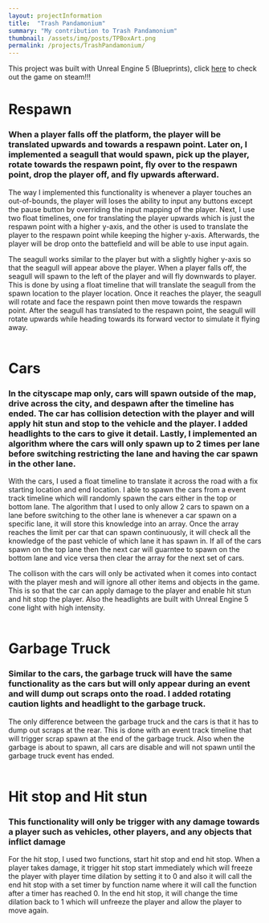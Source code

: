 ```yaml
---
layout: projectInformation
title:  "Trash Pandamonium"
summary: "My contribution to Trash Pandamonium"
thumbnail: /assets/img/posts/TPBoxArt.png
permalink: /projects/TrashPandamonium/
---
```


This project was built with Unreal Engine 5 (Blueprints), click <a href="https://store.steampowered.com/app/2900780/Trash_Pandamonium/" target="_blank">here</a> to check out the game on steam!!!<br>

<h1>Respawn</h1>

<h3>When a player falls off the platform, the player will be translated upwards and towards a respawn point. Later on, I implemented a seagull that would spawn, pick up the player, rotate towards the respawn point, fly over to the respawn point, drop the player off, and fly upwards afterward.</h3>

The way I implemented this functionality is whenever a player touches an out-of-bounds, the player will loses the ability to input any buttons except the pause button by overriding the input mapping of the player. Next, I use two float timelines, one for translating the player upwards which is just the respawn point with a higher y-axis, and the other is used to translate the player to the respawn point while keeping the higher y-axis. Afterwards, the player will be drop onto the battefield and will be able to use input again.

The seagull works similar to the player but with a slightly higher y-axis so that the seagull will appear above the player. When a player falls off, the seagull will spawn to the left of the player and will fly downwards to player. This is done by using a float timeline that will translate the seagull from the spawn location to the player location. Once it reaches the player, the seagull will rotate and face the respawn point then move towards the respawn point. After the seagull has translated to the respawn point, the seagull will rotate upwards while heading towards its forward vector to simulate it flying away.<br><br>

<h1>Cars</h1>

<h3>In the cityscape map only, cars will spawn outside of the map, drive across the city, and despawn after the timeline has ended. The car has collision detection with the player and will apply hit stun and stop to the vehicle and the player. I added headlights to the cars to give it detail. Lastly, I implemented an algorithm where the cars will only spawn up to 2 times per lane before switching restricting the lane and having the car spawn in the other lane.</h3>

With the cars, I used a float timeline to translate it across the road with a fix starting location and end location. I able to spawn the cars from a event track timeline which will randomly spawn the cars either in the top or bottom lane. The algorithm that I used to only allow 2 cars to spawn on a lane before switching to the other lane is whenever a car spawn on a specific lane, it will store this knowledge into an array. Once the array reaches the limit per car that can spawn continuously, it will check all the knowledge of the past vehicle of which lane it has spawn in. If all of the cars spawn on the top lane then the next car will guarntee to spawn on the bottom lane and vice versa then clear the array for the next set of cars.

The collison with the cars will only be activated when it comes into contact with the player mesh and will ignore all other items and objects in the game. This is so that the car can apply damage to the player and enable hit stun and hit stop the player. Also the headlights are built with Unreal Engine 5 cone light with high intensity.<br><br>

<h1>Garbage Truck</h1>

<h3>Similar to the cars, the garbage truck will have the same functionality as the cars but will only appear during an event and will dump out scraps onto the road. I added rotating caution lights and headlight to the garbage truck.</h3>

The only difference between the garbage truck and the cars is that it has to dump out scraps at the rear. This is done with an event track timeline that will trigger scrap spawn at the end of the garbage truck. Also when the garbage is about to spawn, all cars are disable and will not spawn until the garbage truck event has ended.<br><br>

<h1>Hit stop and Hit stun</h1>

<h3>This functionality will only be trigger with any damage towards a player such as vehicles, other players, and any objects that inflict damage</h3>

For the hit stop, I used two functions, start hit stop and end hit stop. When a player takes damage, it trigger hit stop start immediately which will freeze the player with player time dilation by setting it to 0 and also it will call the end hit stop with a set timer by function name where it will call the function after a timer has reached 0. In the end hit stop, it will change the time dilation back to 1 which will unfreeze the player and allow the player to move again.<br><br>